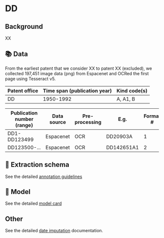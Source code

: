 # DD

## Background

XX

## 📚 Data

From the earliest patent that we consider XX to patent XX (excluded), we collected 197,451 image data (png) from Espacenet and OCRed the first page using Tesseract v5.

Patent office | Time span (publication year)| Kind code(s)
---|---|---
DD|1950-1992|A, A1, B

Publication number (range)| Data source | Pre-processing | E.g. | Format #
 --- | --- | --- | --- | ---
DD1-DD123499 | Espacenet | OCR |DD20903A| 1
DD123500-... | Espacenet | OCR | DD142651A1| 2

## 🚜 Extraction schema

See the detailed [annotation guidelines](./DD_ANNOTATION_GUIDELINES.md)

## 🔮 Model

See the detailed [model card](./DD_MODEL_CARD.md)

## Other

See the detailed [date imputation](./DD_DATE_IMPUTATION.md) documentation.
